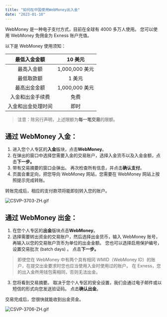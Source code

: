 ```yaml
---
title: "如何在中国使用WebMoney出入金"
date: "2023-01-10"
---
```


WebMoney 是一种电子支付方式，目前在全球有 4000 多万人使用。 您可以使用 WebMoney 免佣金为 Exness 账户充值。

以下是 WebMoney 使用须知：

| 最低入金金额    | 10 美元        |
|:---------:|:------------:|
| 最高入金额     | 1,000,000 美元 |
| 最低取款额     | 1 美元         |
| 最高出金金额    | 1,000,000 美元 |
| 入金和出金手续费  | 免费           |
| 入金和出金处理时间 | 即时           |


> 注意：除另行声明，上述限额为**每一笔交易**的限额。

## **通过 WebMoney 入金：**

1. 进入您个人专区的**入金**版块，点击**WebMoney**。
2. 在弹出的窗口中选择您需要入金的交易账户，选择入金货币以及入金金额，点击**下一步。**
3. 带有交易摘要的窗口会弹出。 再次检查所有信息，并点击**确认支付**。
4. 页面会重定向，把您导向 WebMoney 网站，您需要在 WebMoney 网站上按照提示完成转账。

转账完成后，相应的支付款项将能即刻转入您的账户。

![CSVP-3703-ZH.gif](https://get.exness.help/hc/article_attachments/6711987517714/CSVP-3703-ZH.gif)

## **通过 WebMoney 出金：**

1. 在您个人专区的**出金**版块点击**WebMoney**。
2. 选择需要转出资金的交易账户，然后选择出金货币，输入 WebMoney 账号， 再输入以您的交易账户货币为单位的出金金额。 您也可以选择启用保护编号，设置交易批次 (batch days) 。 点击**下一步。**

> 即使您在 WebMoney 中有两个具有相同 WMID（WebMoney ID）的账户，在提交出金要求时您也应当使用入金时使用过的账户。 在 Exness，您的出入金所用钱包需相同，否则无法出金。

3. 您将看到交易摘要。 取决于您个人专区的安全设置，我们会通过电子邮件或以短信的形式向您发送验证码。 点击**确认出金**。

交易完成后，您很快就能收到出金资金。

![CSVP-3706-ZH.gif](https://get.exness.help/hc/article_attachments/6726783369746/CSVP-3706-ZH.gif)
